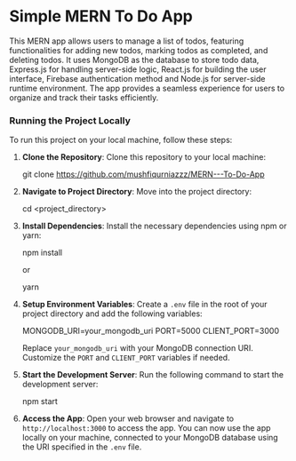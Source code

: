 <h1>Simple MERN To Do App</h1>
<p>This MERN app allows users to manage a list of todos, featuring functionalities for adding new todos, marking todos as completed, and deleting todos. It uses MongoDB as the database to store todo data, Express.js for handling server-side logic, React.js for building the user interface, Firebase authentication method and Node.js for server-side runtime environment. The app provides a seamless experience for users to organize and track their tasks efficiently.</p>
<h3>Running the Project Locally</h3>
  <p>To run this project on your local machine, follow these steps:

1. <b>Clone the Repository</b>: Clone this repository to your local machine:

    git clone https://github.com/mushfiqurniazzz/MERN---To-Do-App

2. <b>Navigate to Project Directory</b>: Move into the project directory:

    cd <project_directory>

3. <b>Install Dependencies</b>: Install the necessary dependencies using npm or yarn:

    npm install

    or

    yarn

4. <b>Setup Environment Variables</b>: Create a `.env` file in the root of your project directory and add the following variables:

    MONGODB_URI=your_mongodb_uri
    PORT=5000
    CLIENT_PORT=3000

    Replace `your_mongodb_uri` with your MongoDB connection URI. Customize the `PORT` and `CLIENT_PORT` variables if needed.

5. <b>Start the Development Server</b>: Run the following command to start the development server:

    npm start

6. <b>Access the App</b>: Open your web browser and navigate to `http://localhost:3000` to access the app. You can now use the app locally on your machine, connected to your MongoDB database using the URI specified in the `.env` file.
</p>
